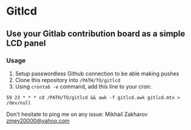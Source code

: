 # Gitlcd

## Use your Gitlab contribution board as a simple LCD panel

### Usage

1. Setup passwordless Github connection to be able making pushes
2. Clone this repository into `/PATH/TO/gitlcd`
3. Using `crontab -e` command, add this line to your cron:

`59 23 * * * cd /PATH/TO/gitlcd && awk -f gitlcd.awk gitlcd.mtx > /dev/null`

Don't hesitate to ping me on any issue: Mikhail Zakharov <zmey20000@yahoo.com>
